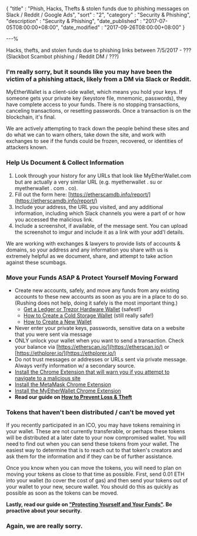 {
"title"       : "Phish, Hacks, Thefts & stolen funds due to phishing messages on Slack / Reddit / Google Ads",
"sort"        : "2",
"category"    : "Security & Phishing",
"description" : "Security & Phishing",
"date_published" : "2017-07-05T08:00:00+08:00",
"date_modified"  : "2017-09-26T08:00:00+08:00"
}

---%


Hacks, thefts, and stolen funds due to phishing links between 7/5/2017 - ??? (Slackbot Scambot phishing / Reddit DM / ???)

### I'm really sorry, but it sounds like you may have been the victim of a phishing attack, likely from a DM via Slack or Reddit.

MyEtherWallet is a client-side wallet, which means you hold your keys. If someone gets your private key (keystore file, mnemonic, passwords), they have complete access to your funds. There is no stopping transactions, canceling transactions, or resetting passwords. Once a transaction is on the blockchain, it's final.

We are actively attempting to track down the people behind these sites and do what we can to warn others, take down the site, and work with exchanges to see if the funds could be frozen, recovered, or identities of attackers known.

### Help Us Document & Collect Information

1.  Look through your history for any URLs that look like MyEtherWallet.com but are actually a very similar URL (e.g. myetherwallet . su or myetherwallet . com . co).
2.  Fill out the form here: [https://etherscamdb.info/report/](https://etherscamdb.info/report/)
3.  Include your address, the URL you visited, and any additional information, including which Slack channels you were a part of or how you accessed the malicious link.
4.  Include a screenshot, if available, of the message sent. You can upload the screenshot to imgur and include it as a link with your add'l details.

We are working with exchanges & lawyers to provide lists of accounts & domains, so your address and any information you share with us is extremely helpful as we document, share, and attempt to take action against these scumbags.

### Move your Funds ASAP & Protect Yourself Moving Forward

*   Create new accounts, safely, and move any funds from any existing accounts to these new accounts as soon as you are in a place to do so. (Rushing does not help, doing it safely is the most important thing.)
    *   [Get a Ledger or Trezor Hardware Wallet](https://myetherwallet.github.io/knowledge-base/hardware-wallets/hardware-wallet-recommendations.html) (safest!)
    *   [How to Create a Cold Storage Wallet](https://myetherwallet.github.io/knowledge-base/offline/running-myetherwallet-locally.html) (still really safe!)
    *   [How to Create a New Wallet](https://myetherwallet.github.io/knowledge-base/getting-started/creating-a-new-wallet-on-myetherwallet.html)
*   Never enter your private keys, passwords, sensitive data on a website that you were sent via message
*   ONLY unlock your wallet when you want to send a transaction. Check your balance via [https://etherscan.io/](https://etherscan.io/) or [https://ethplorer.io/](https://ethplorer.io/)
*   Do not trust messages or addresses or URLs sent via private message. Always verify information w/ a secondary source.
*   [Install the Chrome Extension that will warn you if you attempt to navigate to a malicious site](https://chrome.google.com/webstore/detail/etheraddresslookup/pdknmigbbbhmllnmgdfalmedcmcefdfn)
*   [Install the MetaMask Chrome Extension](https://chrome.google.com/webstore/detail/metamask/nkbihfbeogaeaoehlefnkodbefgpgknn)
*   [Install the MyEtherWallet Chrome Extension](https://chrome.google.com/webstore/detail/myetherwallet-cx/nlbmnnijcnlegkjjpcfjclmcfggfefdm)
*   **Read our guide on [How to Prevent Loss & Theft](https://myetherwallet.github.io/knowledge-base/getting-started/protecting-yourself-and-your-funds.html)**

### Tokens that haven't been distributed / can't be moved yet

If you recently participated in an ICO, you may have tokens remaining in your wallet. These are not currently transferable, or perhaps these tokens will be distributed at a later date to your now compromised wallet. You will need to find out when you can send these tokens from your wallet. The easiest way to determine that is to reach out to that token's creators and ask them for the information and if they can be of further assistance. 

Once you know when you can move the tokens, you will need to plan on moving your tokens as close to that time as possible. First, send 0.01 ETH into your wallet (to cover the cost of gas) and then send your tokens out of your wallet to your new, secure wallet. You should do this as quickly as possible as soon as the tokens can be moved. 

**Lastly, read our guide on ["Protecting Yourself and Your Funds"](https://myetherwallet.github.io/knowledge-base/getting-started/protecting-yourself-and-your-funds.html). Be proactive about your security.**

### Again, we are really sorry.
